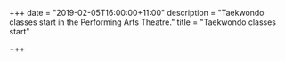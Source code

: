 +++
date = "2019-02-05T16:00:00+11:00"
description = "Taekwondo classes start in the Performing Arts Theatre."
title = "Taekwondo classes start"

+++
